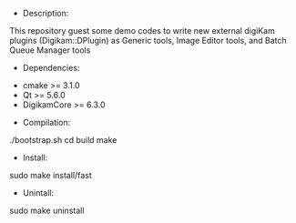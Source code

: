 * Description:

This repository guest some demo codes to write new external digiKam plugins (Digikam::DPlugin)
as Generic tools, Image Editor tools, and Batch Queue Manager tools

* Dependencies:

- cmake       >= 3.1.0
- Qt          >= 5.6.0
- DigikamCore >= 6.3.0

* Compilation:

./bootstrap.sh
cd build
make

* Install:

sudo make install/fast

* Unintall:

sudo make uninstall